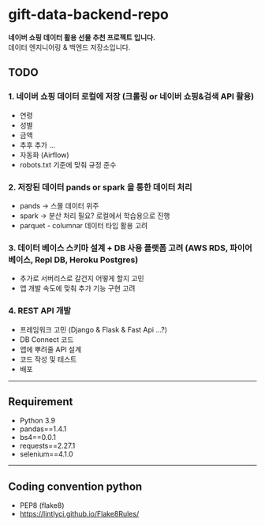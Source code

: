 # gift-data-backend-repo
**네이버 쇼핑 데이터 활용 선물 추천 프로젝트 입니다.**  
데이터 엔지니어링 & 백엔드 저장소입니다.


## TODO
### 1. 네이버 쇼핑 데이터 로컬에 저장 (크롤링 or 네이버 쇼핑&검색 API 활용)
  - 연령
  - 성별
  - 금액
  - 추후 추가 ... 
  - 자동화 (Airflow)
  - robots.txt 기준에 맞춰 규정 준수
### 2. 저장된 데이터 pands or spark 을 통한 데이터 처리
  - pands -> 스몰 데이터 위주
  - spark -> 분산 처리 필요? 로컬에서 학습용으로 진행
  - parquet - columnar 데이터 타입 활용 고려  
### 3. 데이터 베이스 스키마 설계 + DB 사용 플랫폼 고려 (AWS RDS, 파이어베이스, Repl DB, Heroku Postgres)
  - 추가로 서버리스로 갈건지 어떻게 할지 고민
  - 앱 개발 속도에 맞춰 추가 기능 구현 고려  
### 4. REST API 개발
  - 프레임워크 고민 (Django & Flask & Fast Api ...?)
  - DB Connect 코드
  - 앱에 뿌려줄 API 설계
  - 코드 작성 및 테스트
  - 배포

---
## Requirement
- Python 3.9
- pandas==1.4.1
- bs4==0.0.1
- requests==2.27.1
- selenium==4.1.0
---
## Coding convention python
- PEP8 (flake8)
- https://lintlyci.github.io/Flake8Rules/
